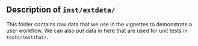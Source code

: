 ## Description of `inst/extdata/`

This folder contains raw data that we use in the vignettes to demonstrate a user workflow. We can also put data in here that are used for unit tests in `tests/testthat/`.
